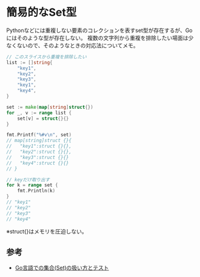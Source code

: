 # 簡易的なSet型
Pythonなどには重複しない要素のコレクションを表すset型が存在するが、Goにはそのような型が存在しない。
複数の文字列から重複を排除したい場面は少なくないので、そのようなときの対応法についてメモ。


```Go
// このスライスから重複を排除したい
list := []string{
    "key1",
    "key2",
    "key3",
    "key1",
    "key4",
}

set := make(map[string]struct{})
for _, v := range list {
    set[v] = struct{}{}
}

fmt.Printf("%#v\n", set)
// map[string]struct {}{
//   "key1":struct {}{},
//   "key2":struct {}{},
//   "key3":struct {}{}
//   "key4":struct {}{}
// }

// keyだけ取り出す
for k = range set {
    fmt.Println(k)
}
// "key1"
// "key2"
// "key3"
// "key4"
```

※struct{}はメモリを圧迫しない。

## 参考
- [Go言語での集合(Set)の扱い方とテスト](https://qiita.com/kotaroooo0/items/fe63ecc68723ab6ee81f)
